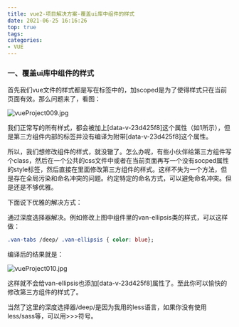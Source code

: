 ```yaml
---
title: vue2-项目解决方案-覆盖ui库中组件的样式
date: 2021-06-25 16:16:26
top: true
tags:
categories:
- VUE
---
```

### 一、覆盖ui库中组件的样式

首先我们vue文件的样式都是写在<style lang="less" scoped></style>标签中的，加scoped是为了使得样式只在当前页面有效。那么问题来了，看图：
<!--more-->
![vueProject009.jpg](http://alivnram-test.oss-cn-beijing.aliyuncs.com/alivnblog/vueProject009.jpg)

我们正常写的所有样式，都会被加上[data-v-23d425f8]这个属性（如1所示），但是第三方组件内部的标签并没有编译为附带[data-v-23d425f8]这个属性。

所以，我们想修改组件的样式，就没辙了。怎么办呢，有些小伙伴给第三方组件写个class，然后在一个公共的css文件中或者在当前页面再写一个没有socped属性的style标签，然后直接在里面修改第三方组件的样式。这样不失为一个方法，但是存在全局污染和命名冲突的问题。约定特定的命名方式，可以避免命名冲突。但是还是不够优雅。

下面说下优雅的解决方式：

通过深度选择器解决。例如修改上图中组件里的van-ellipsis类的样式，可以这样做：

```css
.van-tabs /deep/ .van-ellipsis { color: blue};
```

编译后的结果就是：

![vueProject010.jpg](http://alivnram-test.oss-cn-beijing.aliyuncs.com/alivnblog/vueProject010.jpg)

这样就不会给van-ellipsis也添加[data-v-23d425f8]属性了。至此你可以愉快的修改第三方组件的样式了。

当然了这里的深度选择器/deep/是因为我用的less语言，如果你没有使用less/sass等，可以用>>>符号。
